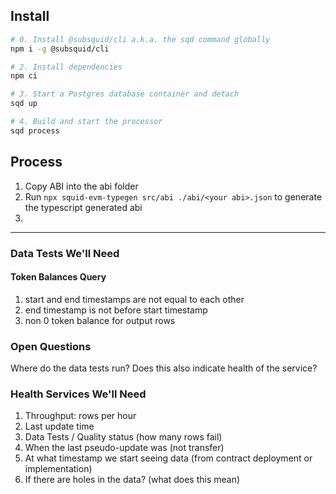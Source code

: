 ## Install

```bash
# 0. Install @subsquid/cli a.k.a. the sqd command globally
npm i -g @subsquid/cli

# 2. Install dependencies
npm ci

# 3. Start a Postgres database container and detach
sqd up

# 4. Build and start the processor
sqd process
```

## Process

1. Copy ABI into the abi folder
2. Run `npx squid-evm-typegen src/abi ./abi/<your abi>.json` to generate the typescript generated abi
3.

---

### Data Tests We'll Need

#### Token Balances Query

1. start and end timestamps are not equal to each other
2. end timestamp is not before start timestamp
3. non 0 token balance for output rows

### Open Questions

Where do the data tests run? Does this also indicate health of the service?

### Health Services We'll Need

1. Throughput: rows per hour
2. Last update time
3. Data Tests / Quality status (how many rows fail)
4. When the last pseudo-update was (not transfer)
5. At what timestamp we start seeing data (from contract deployment or implementation)
6. If there are holes in the data? (what does this mean)
